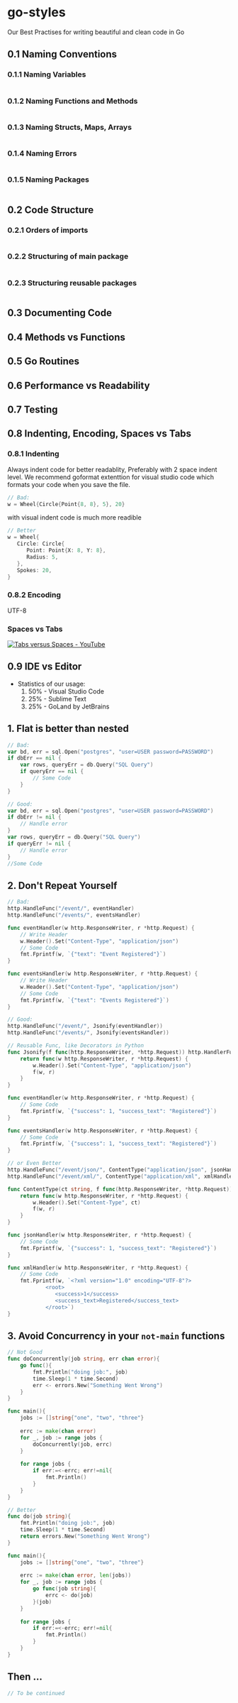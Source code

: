 # go-styles
Our Best Practises for writing beautiful and clean code in Go

 ## 0.1 Naming Conventions
 
   ### 0.1.1 Naming Variables
 ```go
 
 
 ```
 
   ### 0.1.2 Naming Functions and Methods
  ```go
  
  
 ```
 
   ### 0.1.3 Naming Structs, Maps, Arrays
  ```go
  
  
 ```
 
   ### 0.1.4 Naming Errors
 ```go
 
 
 ```
 
   ### 0.1.5 Naming Packages
  ```go
  
  
 ```
 
 ## 0.2 Code Structure
 
   ### 0.2.1 Orders of imports
  ```go
  
  
 ```
 
   ### 0.2.2 Structuring of main package
  ```go
  
  
 ```
   ### 0.2.3 Structuring reusable packages
  ```go
  
  
 ```
 
 ## 0.3 Documenting Code
 
 ## 0.4 Methods vs Functions
 
 ## 0.5 Go Routines
 
 ## 0.6 Performance vs Readability
 
 ## 0.7 Testing
 
 ## 0.8 Indenting, Encoding, Spaces vs Tabs
 
  ### 0.8.1 Indenting
  Always indent code for better readablity, Preferably with 2 space indent level. We recommend goformat extenttion for visual studio code which formats your code when you save the file.
 ```go 
 // Bad:
 w = Wheel{Circle{Point{8, 8}, 5}, 20}
 ```
 with visual indent code is much more readible
 ```go
 // Better
 w = Wheel{
    Circle: Circle{
       Point: Point{X: 8, Y: 8},
       Radius: 5,
    },
    Spokes: 20,
 }
 ```
 ### 0.8.2 Encoding
  UTF-8
 ### Spaces vs Tabs
 [![Tabs versus Spaces - YouTube](https://img.youtube.com/vi/V7PLxL8jIl8/0.jpg)](https://www.youtube.com/watch?v=V7PLxL8jIl8) 
 
 ## 0.9 IDE vs Editor
  - Statistics of our usage:
    1. 50% - Visual Studio Code
    2. 25% - Sublime Text
    3. 25% - GoLand by JetBrains
 



## 1. Flat is better than nested
```go
// Bad:
var bd, err = sql.Open("postgres", "user=USER password=PASSWORD")
if dbErr == nil {
	var rows, queryErr = db.Query("SQL Query")
	if queryErr == nil {
		// Some Code
	}
}
```
```go
// Good:
var bd, err = sql.Open("postgres", "user=USER password=PASSWORD")
if dbErr != nil {
	// Handle error
}
var rows, queryErr = db.Query("SQL Query")
if queryErr != nil {
	// Handle error  
}
//Some Code
```


## 2. Don't Repeat Yourself
```go
// Bad:
http.HandleFunc("/event/", eventHandler)
http.HandleFunc("/events/", eventsHandler)

func eventHandler(w http.ResponseWriter, r *http.Request) {
	// Write Header
	w.Header().Set("Content-Type", "application/json")
	// Some Code
	fmt.Fprintf(w, `{"text": "Event Registered"}`)
}

func eventsHandler(w http.ResponseWriter, r *http.Request) {
	// Write Header
	w.Header().Set("Content-Type", "application/json")
	// Some Code
	fmt.Fprintf(w, `{"text": "Events Registered"}`)
}
```


```go
// Good:
http.HandleFunc("/event/", Jsonify(eventHandler))
http.HandleFunc("/events/", Jsonify(eventsHandler))

// Reusable Func, like Decorators in Python
func Jsonify(f func(http.ResponseWriter, *http.Request)) http.HandlerFunc {
	return func(w http.ResponseWriter, r *http.Request) {
		w.Header().Set("Content-Type", "application/json")
		f(w, r)
	}
}

func eventHandler(w http.ResponseWriter, r *http.Request) {
	// Some Code
	fmt.Fprintf(w, `{"success": 1, "success_text": "Registered"}`)
}

func eventsHandler(w http.ResponseWriter, r *http.Request) {
	// Some Code
	fmt.Fprintf(w, `{"success": 1, "success_text": "Registered"}`)
}
```

```go 
// or Even Better
http.HandleFunc("/event/json/", ContentType("application/json", jsonHandler))
http.HandleFunc("/event/xml/", ContentType("application/xml", xmlHandler))

func ContentType(ct string, f func(http.ResponseWriter, *http.Request)) http.HandlerFunc {
	return func(w http.ResponseWriter, r *http.Request) {
		w.Header().Set("Content-Type", ct)
		f(w, r)
	}
}

func jsonHandler(w http.ResponseWriter, r *http.Request) {
	// Some Code
	fmt.Fprintf(w, `{"success": 1, "success_text": "Registered"}`)
}

func xmlHandler(w http.ResponseWriter, r *http.Request) {
	// Some Code
	fmt.Fprintf(w, `<?xml version="1.0" encoding="UTF-8"?>
			<root>
			   <success>1</success>
			   <success_text>Registered</success_text>
			</root>`)
}
```


## 3. Avoid Concurrency in your `not-main` functions
```go
// Not Good
func doConcurrently(job string, err chan error){
	go func(){
		fmt.Println("doing job:", job)
		time.Sleep(1 * time.Second)
		err <- errors.New("Something Went Wrong") 
	}
}

func main(){
	jobs := []string{"one", "two", "three"}
	
	errc := make(chan error)
	for _, job := range jobs {
		doConcurrently(job, errc)	
	}
	
	for range jobs {
		if err:=<-errc; err!=nil{
			fmt.Println()
		}
	}
}

```

```go
// Better
func do(job string){
	fmt.Println("doing job:", job)
	time.Sleep(1 * time.Second)
	return errors.New("Something Went Wrong") 
}

func main(){
	jobs := []string{"one", "two", "three"}
	
	errc := make(chan error, len(jobs))
	for _, job := range jobs {
		go func(job string){
			errc <- do(job)	
		}(job)
	}
	
	for range jobs {
		if err:=<-errc; err!=nil{
			fmt.Println()
		}
	}
}
```

## Then ...
```go
// To be continued
```
